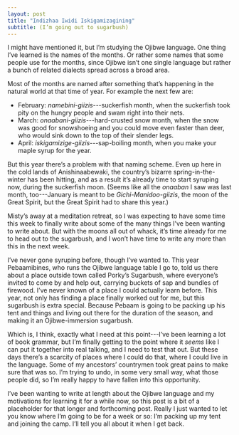 ```yaml
---
layout: post
title: "Indizhaa Iwidi Iskigamizagining"
subtitle: (I’m going out to sugarbush)
---
```


I might have mentioned it, but I’m studying the Ojibwe language. One thing I’ve learned is the names
of the months. Or rather some names that some people use for the months, since Ojibwe isn’t one
single language but rather a bunch of related dialects spread across a broad area. 

Most of the months are named after something that’s happening in the natural world at that time of
year. For example the next few are:

* February: *namebini-giizis*---suckerfish month, when the suckerfish took pity on the hungry people
  and swam right into their nets.
* March: *onaabani-giizis*---hard-crusted snow month, when the snow was good for snowshoeing and you
  could move even faster than deer, who would sink down to the top of their slender legs. 
* April: *iskigamizige-giizis*---sap-boiling month, when you make your maple syrup for the year.

But this year there’s a problem with that naming scheme. Even up here in the cold lands of
Anishinaabewaki, the country’s bizarre spring-in-the-winter has been hitting, and as a result it’s
already time to start syruping now, during the suckerfish moon. (Seems like all the *onaaban* I saw
was last month, too---January is meant to be *Gichi-Manidoo-giizis*, the moon of the Great Spirit,
but the Great Spirit had to share this year.)

Misty’s away at a meditation retreat, so I was expecting to have some time this week to finally
write about some of the many things I’ve been wanting to write about. But with the moons all out of
whack, it’s time already for me to head out to the sugarbush, and I won’t have time to write any
more than this in the next week.

I’ve never gone syruping before, though I’ve wanted to. This year Pebaamibines, who runs the Ojibwe
language table I go to, told us there about a place outside town called Porky’s Sugarbush, where
everyone’s invited to come by and help out, carrying buckets of sap and bundles of firewood. I’ve
never known of a place I could actually learn before. This year, not only has finding a place
finally worked out for me, but this sugarbush is extra special. Because Pebaam is going to be
packing up his tent and things and living out there for the duration of the season, and making it an
Ojibwe-immersion sugarbush.

Which is, I think, exactly what I need at this point---I’ve been learning a lot of book grammar, but
I’m finally getting to the point where it *seems* like I can put it together into real talking, and
I need to test that out. But these days there’s a scarcity of places where I could do that, where
I could live in the language. Some of my ancestors’ countrymen took great pains to make sure that
was so. I’m trying to undo, in some very small way, what those people did, so I’m really happy to
have fallen into this opportunity. 

I’ve been wanting to write at length about the Ojibwe language and my motivations for learning it
for a while now, so this post is a bit of a placeholder for that longer and forthcoming post. Really
I just wanted to let you know where I’m going to be for a week or so: I’m packing up my tent and
joining the camp. I’ll tell you all about it when I get back.
